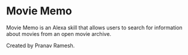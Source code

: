 # Movie Memo

Movie Memo is an Alexa skill that allows users to search for information about movies from an open movie archive.

Created by Pranav Ramesh.